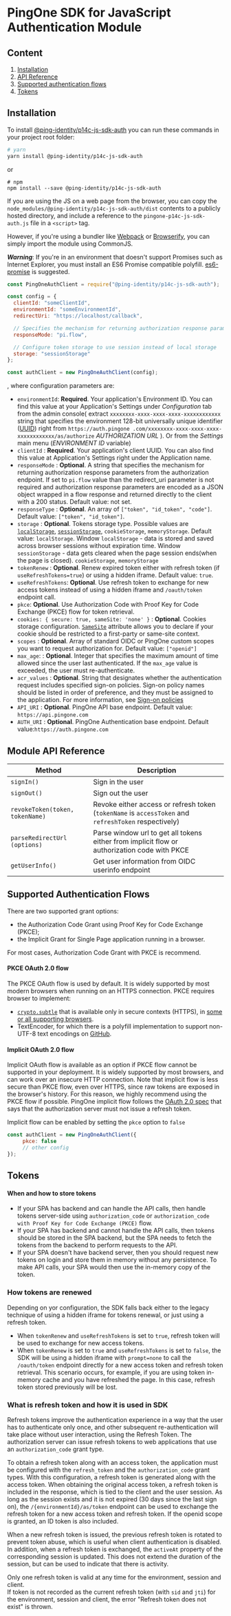 # PingOne SDK for JavaScript Authentication Module

## Content
 1. [Installation](#installation)
 1. [API Reference](#module-api-reference)
 1. [Supported authentication flows](#supported-authentication-flows)
 1. [Tokens](#tokens)

## Installation

To install [@ping-identity/p14c-js-sdk-auth](https://www.npmjs.com/package/@ping-identity/p14c-js-sdk-auth) you can run these commands in your project root folder:

```bash
# yarn
yarn install @ping-identity/p14c-js-sdk-auth
```
or
```
# npm
npm install --save @ping-identity/p14c-js-sdk-auth
```

If you are using the JS on a web page from the browser, you can copy the `node_modules/@ping-identity/p14c-js-sdk-auth/dist` contents to a publicly hosted directory,
and include a reference to the `pingone-p14c-js-sdk-auth.js` file in a `<script>` tag.

However, if you're using a bundler like [Webpack](https://webpack.github.io/) or [Browserify](http://browserify.org/), you can simply import the module using CommonJS.

**_Warning_**: If you're in an environment that doesn't support Promises such as Internet Explorer, you must install an ES6 Promise compatible polyfill. [es6-promise](https://github.com/stefanpenner/es6-promise) is suggested.


```javascript
const PingOneAuthClient = require("@ping-identity/p14c-js-sdk-auth");

const config = {
  clientId: "someClientId",
  environmentId: "someEnvironmentId",
  redirectUri: "https://localhost/callback",

  // Specifies the mechanism for returning authorization response parameters from the authorization endpoint.
  responseMode: "pi.flow",

  // Configure token storage to use session instead of local storage
  storage: "sessionStorage"
};

const authClient = new PingOneAuthClient(config);
```

, where configuration parameters are:
- `environmentId`: **Required**. Your application's Environment ID. You can find this value at your Application's Settings under
  _Configuration_ tab from the admin console( extract `xxxxxxxx-xxxx-xxxx-xxxx-xxxxxxxxxxxx` string that specifies the environment 128-bit universally unique identifier ([UUID](https://tools.ietf.org/html/rfc4122)) right from `https://auth.pingone .com/xxxxxxxx-xxxx-xxxx-xxxx-xxxxxxxxxxxx/as/authorize`
  _AUTHORIZATION URL_ ). Or from the _Settings_ main menu (_ENVIRONMENT ID_ variable)
- `clientId` : **Required**. Your application's client UUID. You can also find this value at Application's Settings right under the
  Application name.
- `responseMode` :  **Optional**.  A string that specifies the mechanism for returning authorization response parameters from the authorization endpoint. If set to `pi.flow` value than the redirect_uri parameter is not required and authorization response parameters are encoded as a JSON object wrapped in a flow response and returned directly to the client with a 200 status.
Default value: not set. 
- `responseType` : **Optional**. An array of `["token", "id_token", "code"]`. Default value: `["token", "id_token"]`.
- `storage` :  **Optional**. Tokens storage type. Possible values are [`localStorage`](https://developer.mozilla.org/en-US/docs/Web/API/Window/localStorage), [`sessionStorage`](https://developer.mozilla.org/en-US/docs/Web/API/Window/sessionStorage), `cookieStorage`, `memoryStorage`. Default value: `localStorage`.
Window `localStorage` - data is stored and saved across browser sessions without expiration time. 
Window `sessionStorage` - data gets cleared when the page session ends(when the page is closed). 
`cookieStorage`, `memoryStorage`
- `tokenRenew` :  **Optional**. Renew expired token either with refresh token (if `useRefreshTokens=true`) or using a hidden iframe. Default value: `true`.
- `useRefreshTokens`: **Optional**. Use refresh token to exchange for new access tokens instead of using a hidden iframe and `/oauth/token` endpoint call.   
- `pkce`: **Optional**. Use Authorization Code with Proof Key for Code Exchange (PKCE) flow for token retrieval.
- `cookies: {
           secure: true,
           sameSite: 'none'
       }` : **Optional**. Cookies storage configuration. 
       [`SameSite`](https://developer.mozilla.org/en-US/docs/Web/HTTP/Headers/Set-Cookie/SameSite) attribute allows you to declare if your cookie should be restricted to a first-party or same-site context.
- `scopes` : **Optional**. Array of standard OIDC or PingOne custom scopes you want to request authorization for. Default value: `["openid"]`
- `max_age`: : **Optional**.  Integer that specifies the maximum amount of time allowed since the user last authenticated. If the `max_age` value is exceeded, the user must re-authenticate.
- `acr_values` : **Optional**. String  that designates whether the authentication request includes specified sign-on policies. Sign-on policy names should be listed in order of preference, and they must be assigned to the application. For more information, see [Sign-on policies](https://apidocs.pingidentity.com/pingone/platform/v1/api/#sign-on-policies)
- `API_URI` : **Optional**. PingOne API base endpoint. Default value: `https://api.pingone.com`
- `AUTH_URI` : **Optional**. PingOne Authentication base endpoint. Default value:`https://auth.pingone.com`

## Module API Reference
|    Method   |    Description   |
| ------------- |------------- |
| `signIn()` | Sign in the user |
| `signOut()`| Sign out the user  |
| `revokeToken(token, tokenName)` | Revoke either access or refresh token (`tokenName` is `accessToken` and `refreshToken` respectively)|
| `parseRedirectUrl (options)` | Parse window url to get all tokens either from implicit flow or authorization code with PKCE |
| `getUserInfo()` | Get user information from OIDC userinfo endpoint |

## Supported Authentication Flows
There are two supported grant options: 
- the Authorization Code Grant using Proof Key for Code Exchange (PKCE); 
- the Implicit Grant for Single Page application running in a browser.

For most cases, Authorization Code Grant with PKCE is recommend.

#### PKCE OAuth 2.0 flow

The PKCE OAuth flow is used by default. It is widely supported by most modern browsers when running on an HTTPS connection.
PKCE requires browser to implement:
- [`crypto.subtle`](https://developer.mozilla.org/en-US/docs/Web/API/SubtleCrypto) that is available only in secure contexts (HTTPS), in [some or all supporting browsers](https://developer.mozilla.org/en-US/docs/Web/API/SubtleCrypto#Browser_compatibility).
- TextEncoder, for which there is a polyfill implementation to support non-UTF-8 text encodings on [GitHub](https://github.com/inexorabletash/text-encoding).

#### Implicit OAuth 2.0 flow

Implicit OAuth flow is available as an option if PKCE flow cannot be supported in your deployment. It is widely supported by most browsers, and can work over an insecure HTTP connection. 
Note that implicit flow is less secure than PKCE flow, even over HTTPS, since raw tokens are exposed in the browser's history. For this reason, we highly recommend using the PKCE flow if possible.
PingOne implicit flow follows the [OAuth 2.0 spec](https://tools.ietf.org/html/rfc6749#section-4.2.2) that says that the authorization server must not issue a refresh token.
  
Implicit flow can be enabled by setting the `pkce` option to `false`

```javascript
const authClient = new PingOneAuthClient({
     pkce: false
     // other config
});
```

## Tokens

#### When and how to store tokens

- If your SPA has backend and can handle the API calls, then handle tokens server-side using `authorization_code` or `authorization_code with Proof Key for Code Exchange (PKCE)` flow.
- If your SPA has backend and cannot handle the API calls, then tokens should be stored in the SPA backend, but the SPA needs to fetch the tokens from the backend to perform requests to the API. 
- If your SPA doesn't have backend server, then you should request new tokens on login and store them in memory without any persistence. To make API calls, your SPA would then use the in-memory copy of the token.

### How tokens are renewed
Depending on yor configuration, the SDK falls back either to the legacy technique of using a hidden iframe for tokens renewal, or just using a refresh token.
- When `tokenRenew` and `useRefreshTokens` is set to `true`, refresh token will be used to exchange for new access tokens.
- When `tokenRenew` is set to `true` and `useRefreshTokens` is set to `false`, the SDK will be using a hidden iframe with `prompt=none` to call the `/oauth/token` endpoint directly for a new access token and refresh token retrieval. 
This scenario occurs, for example, if you are using token in-memory cache and you have refreshed the page. In this case, refresh token stored previously will be lost.

### What is refresh token and how it is used in SDK

Refresh tokens improve the authentication experience in a way that the user has to authenticate only once, and other subsequent re-authentication will take place without user interaction, using the Refresh Token.
The authorization server can issue refresh tokens to web applications that use an `authorization_code` grant type.

To obtain a refresh token along with an access token, the application must be configured with the `refresh_token` and the `authorization_code` grant types. 
With this configuration, a refresh token is generated along with the access token. When obtaining the original access token, a refresh token is included in the response, which is tied to the client and the user session. 
As long as the session exists and it is not expired (30 days since the last sign on), the `/{environmentId}/as/token` endpoint can be used to exchange the refresh token for a new access token and refresh token. If the openid scope is granted, an ID token is also included.

When a new refresh token is issued, the previous refresh token is rotated to prevent token abuse, which is useful when client authentication is disabled. 
In addition, when a refresh token is exchanged, the `activeAt` property of the corresponding session is updated. 
This does not extend the duration of the session, but can be used to indicate that there is activity.

Only one refresh token is valid at any time for the environment, session and client.  
If token is not recorded as the current refresh token (with `sid` and `jti`) for the environment, session and client, 
 the error "Refresh token does not exist" is thrown.
